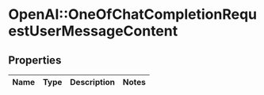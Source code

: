 # OpenAI::OneOfChatCompletionRequestUserMessageContent

## Properties
Name | Type | Description | Notes
------------ | ------------- | ------------- | -------------

